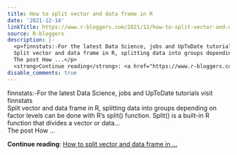 ```yaml
---
title: How to split vector and data frame in R
date: '2021-12-14'
linkTitle: https://www.r-bloggers.com/2021/12/how-to-split-vector-and-data-frame-in-r/
source: R-bloggers
description: |-
  <p>finnstats:-For the latest Data Science, jobs and UpToDate tutorials visit finnstats<br />
  Split vector and data frame in R, splitting data into groups depending on factor levels can be done with R’s split() function. Split() is a built-in R function that divides a vector or data...<br />
  The post How ...</p>
  <strong>Continue reading</strong>: <a href="https://www.r-bloggers.com/2021/12/how-to-split-vector-and-data-frame-in-r/">How to split vector and data frame in ...
disable_comments: true
---
```

<p>finnstats:-For the latest Data Science, jobs and UpToDate tutorials visit finnstats<br />
Split vector and data frame in R, splitting data into groups depending on factor levels can be done with R’s split() function. Split() is a built-in R function that divides a vector or data...<br />
The post How ...</p>
<strong>Continue reading</strong>: <a href="https://www.r-bloggers.com/2021/12/how-to-split-vector-and-data-frame-in-r/">How to split vector and data frame in ...